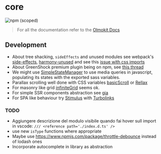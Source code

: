 # core

![npm (scoped)](https://img.shields.io/npm/v/@olmokit/core?style=flat-square&color=EA2C65)

> For all the documentation refer to the [Olmokit Docs](https://olmokit.gitlab.io/olmokit/)

## Development

- About tree shacking, `sideEffects` and unused modules see webpack's [side-effects](https://github.com/webpack/webpack/tree/master/examples/side-effects), [harmony-unused](https://github.com/webpack/webpack/tree/master/examples/harmony-unused) and see this [issue with css imports](https://github.com/webpack/webpack/issues/6741)
- About GreenShock premium plugin being on npm, see [this thread](https://greensock.com/forums/topic/20166-using-club-greensock-perks-in-open-source-projects/)
- We might use [SimpleStateManager](http://www.simplestatemanager.com/index.html) to use media queries in javascript, populating its states with the exported sass variables.
- Parallax scrolling well done with CSS variables [basicScroll](https://github.com/electerious/basicScroll) or [Rellax](https://dixonandmoe.com/rellax/)
- For masonry like grid [infiniteGrid](https://naver.github.io/egjs-infinitegrid/#home) seems ok.
- For simple SSR components abstraction see [gia](https://github.com/giantcz/gia)
- For SPA like behaviour try [Stimulus](https://github.com/stimulusjs/stimulus) with [Turbolinks](https://github.com/turbolinks/turbolinks)

### TODO

- Aggiungere descrizione del modulo visibile quando fai hover sull import in vscode: `/// <reference path='./index.d.ts' />`
- use new `isType` functions where appropriate
- Maybe use https://www.npmjs.com/package/throttle-debounce instead of lodash ones
- Incorporate autocomplete in library as abstraction
